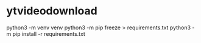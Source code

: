 # ytvideodownload
python3 -m venv venv
python3 -m pip freeze > requirements.txt
python3 -m pip install -r requirements.txt